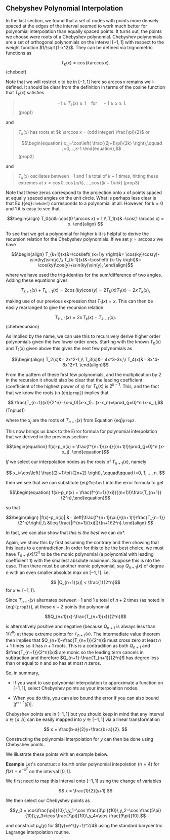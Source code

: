 ## Chebyshev Polynomial Interpolation

In the last section, we found that a set of nodes with points more densely spaced at the edges of the interval seemed to work much better for polynomial interpolation than equally spaced points.  It turns out, the points we choose were roots of a Chebyshev polynomial.  Chebyshev polynomials are a set of orthogonal polynomials on the interval $[-1,1]$ with respect to the weight function $1/\sqrt{1-x^2}$.  They can be defined via trignometric functions as

$$ T_k(x)=\cos(k \arccos x).$$ (chebdef)

Note that we will restrict $x$ to be in $[-1,1]$ here so $\arccos x$ remains well-defined.  It should be clear from the definition in terms of the cosine function that $T_k(x)$ satisfies

>
> $$\begin{equation} -1 \geq T_k(x) \geq 1 \quad \text{for}\quad -1\geq x \geq 1\end{equation}.$$ (prop1)
>

and

>
> $T_k(x)$ has roots at $k \arccos x = (odd integer) \frac{\pi}{2}$ or  
>
> $$\begin{equation} x_j=\cos\left( \frac{(2j+1)\pi}{2k} \right),\qquad j=0,...,k-1 \end{equation},$$ (prop2)  
> 

and

>
> $T_k(x)$ oscillates between $-1$ and $1$ a total of $k+1$ times, hitting these extremes at $x=\cos 0, \cos(\pi/k), ...,\cos((k-1)\pi/k)$ (prop3)
>


Note that these zeros correspond to the projection onto $x$ of points spaced at equally spaced angles on the unit circle.  What is perhaps less clear is that Eq.({eq}`chebdef`) corresponds to a polynomial at all.
However, for $k=0$ and $1$ it is easy to see that

$$\begin{align}
T_0(x)&=\cos(0 \arccos x) = 1,\\
T_1(x)&=\cos(1 \arccos x) = x.
\end{align}
$$

To see that we get a polynomial for higher $k$ it is helpful to derive the recursion relation for the Chebyshev polynomials.  If we set $y=\arccos x$ we have  

$$\begin{align}
T_{k+1}(x)&=\cos\left( (k+1)y \right)&= \cos(ky)\cos(y)-\sin(ky)\sin(y),\\
T_{k-1}(x)&=\cos\left( (k-1)y \right)&= \cos(ky)\cos(y)+\sin(ky)\sin(y),
\end{align}$$

where we have used the trig-identies for the sum/difference of two angles.  Adding these equations gives  

$$T_{k+1}(x)+T_{k-1}(x)=2\cos(ky)\cos(y)=2T_k(x)T_1(x)=2 x\, T_k(x),$$  

making use of our previous expression that $T_1(x)=x$.  This can then be easily rearranged to give the recursion relation  

$$T_{k+1}(x)=2 x\, T_k(x) - T_{k-1}(x).$$(chebrecursion)

As implied by the name, we can use this to recursively derive higher order polynomials given the two lower order ones.  Starting with the known $T_0(x)$ and $T_1(x)$ given above this gives the next few polynomials as

$$\begin{align}
T_2(x)&= 2x^2-1,\\
T_3(x)&= 4x^3-3x,\\
T_4(x)&= 8x^4-8x^2+1.
\end{align}$$

From the pattern of these first few polynomials, and the multiplication by $2$ in the recursion it should also be clear that the leading coefficient (coefficient of the highest power of $x$) for $T_k(x)$ is $2^{k-1}$.  This, and the fact that we know the roots (in {eq}`prop2`) implies that

$$ \frac{T_{n+1}(x)}{2^n}=(x-x_0)(x-x_1)...(x-x_n)=\prod_{j=0}^n (x-x_j),$$ (Tnplus1)

where the $x_j$ are the roots of $T_{n+1}(x)$ from Equation {eq}`prop2`.

This now brings us back to the Error formula for polynomial interpolation that we derived in the previous section:

$$\begin{equation} f(x)-p_n(x) = \frac{f^{n+1}(\xi)}{(n+1)!}\prod_{j=0}^n (x-x_j). \end{equation}$$

*If* we select our interpolation nodes as the roots of $T_{n+1}(x)$, namely  

$$ x_i=\cos\left( \frac{(2i+1)\pi}{2n+2} \right), \qquad\qquad i=0, 1, ..., n. $$

then we see that we can substitute {eq}`Tnplus1` into the error formula to get  

$$\begin{equation} f(x)-p_n(x) = \frac{f^{n+1}(\xi)}{(n+1)!}\frac{T_{n+1}}{2^n},\end{equation}$$

so that

$$\begin{align} |f(x)-p_n(x)| &= \left|\frac{f^{n+1}(\xi)}{(n+1)!}\frac{T_{n+1}}{2^n}\right|,\\ &\leq \frac{|f^{n+1}(\xi)|}{(n+1)!2^n}.\end{align} $$

In fact, we can also show that *this is the best* we can do*.

Again, we show this by first assuming the contrary and then showing that this leads to a contradiction.  In order for this to be the best choice, we must have $T_{n+1}(x)/2^n$ to be the monic polynomial (a polynomial with leading coefficient 1) with the smallest absolute maximum.  Suppose this is nto the case.  Then there must be another monic polynomial, say $Q_{n+1}(x)$ of degree $n$ with an even smaller absolute max on $[-1,1]$.  i.e.

$$ |Q_{n+1}(x)| < \frac{1}{2^n}$$ for $x\in [-1,1]$.

Since $T_{n+1}(x)$ alternates between $-1$ and $1$ a total of $n+2$ times (as noted in {eq}`(prop3)`), at these $n+2$ points the polynomial  

$$Q_{n+1}(x)-\frac{T_{n+1}(x)}{2^n}$$

is alternatively positive and negative (because $Q_{n+1}$ is always less than $1/2^n$) at these extreme points for $T_{n+1}(x)$.  The intermediate value theorem then implies that $Q_{n+1}-\frac{T_{n+1}}{2^n}$ must cross zero at least $n+1$ times so it has $n+1$ roots.  This is a contradition as both $Q_{n+1}$ and $\frac{T_{n+1}}{2^n}(x)$ are monic so the leading term cancels in subtraction and therefore $Q_{n+1}-\frac{T_{n+1}}{2^n}$ has degree less than or equal to $n$ and so has at most $n$ zeros.

So, in summary,

- If you want to use polynomial interpolation to approximate a function on $[-1,1]$, select Chebyshev points as your interpolation nodes.

- When you do this, you can also bound the error if you can also bound $|f^{n+1}(\xi)|$.

Chebyshev points are in $[-1,1]$ but you should keep in mind that any interval $x \in [a,b]$ can be easily mapped into $y\in [-1,1]$ via a linear transformation

$$ x = \frac{b-a}{2}y+\frac{b+a}{2}. $$

Constructing the polynomial interpolation for $y$ can then be done using Chebyshev points.

We illustrate these points with an example below.

**Example** Let's construct a fourth order polynomial intepolation ($n=4$) for $f(x)=e^{-x^2}$ on the interval $[0,1]$.

We first need to map this interval onto $[-1,1]$ using the change of variables

$$ x = \frac{1}{2}(y+1).$$

We then select our Chebyshev points as  

$$y_0 = \cos\frac{\pi}{10},\,y_1=\cos \frac{3\pi}{10}\,y_2=\cos \frac{5\pi}{10}\,y_3=\cos \frac{7\pi}{10}\,y_4=\cos \frac{9\pi}{10}.$$

and construct $p_4(y)$ for $f(y)=e^{(y+1)^2/4$ using the standard barycentric Lagrange interpolation routine.  